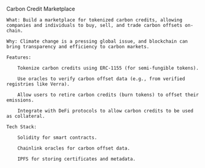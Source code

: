  Carbon Credit Marketplace

    What: Build a marketplace for tokenized carbon credits, allowing companies and individuals to buy, sell, and trade carbon offsets on-chain.

    Why: Climate change is a pressing global issue, and blockchain can bring transparency and efficiency to carbon markets.

    Features:

        Tokenize carbon credits using ERC-1155 (for semi-fungible tokens).

        Use oracles to verify carbon offset data (e.g., from verified registries like Verra).

        Allow users to retire carbon credits (burn tokens) to offset their emissions.

        Integrate with DeFi protocols to allow carbon credits to be used as collateral.

    Tech Stack:

        Solidity for smart contracts.

        Chainlink oracles for carbon offset data.

        IPFS for storing certificates and metadata.